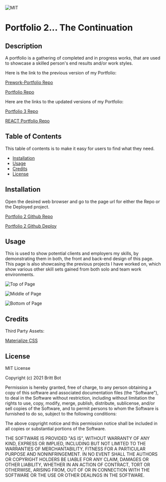 ![MIT](https://img.shields.io/badge/License-MIT-yellow.svg)
# Portfolio 2... The Continuation
## Description 

A portfolio is a gathering of completed and in progress works, that are used to showcase a skilled person's end results and/or work styles. 


Here is the link to the previous version of my Portfolio:

[Prework-Portfolio Repo](https://github.com/britt-bot/Prework-Portfolio)

[Portfolio Repo](https://github.com/britt-bot/Portfolio)


Here are the links to the updated versions of my Portfolio:

[Portfolio 3 Repo](https://github.com/britt-bot/16-Updated_Portfolio)

[REACT Portfolio Repo](https://github.com/britt-bot/20-React_Portfolio)


## Table of Contents 

This table of contents is to make it easy for users to find what they need.

* [Installation](#installation)
* [Usage](#usage)
* [Credits](#credits)
* [License](#license)


## Installation

Open the desired web browser and go to the page url for either the Repo or the Deployed project.

[Portfolio 2 Github Repo](https://github.com/britt-bot/08-updated_portfolio)

[Portfolio 2 Github Deploy](https://britt-bot.github.io/08-Updated_Portfolio/)


## Usage 

This is used to show potential clients and employers my skills, by demonstrating them in both, the front and back-end design of this page. This page is also showcasing the previous projects I have worked on, which show various other skill sets gained from both solo and team work environments. 

![Top of Page](https://user-images.githubusercontent.com/77466708/113634919-43ceee00-9635-11eb-9d05-1905f4e8e8b8.png)

![Middle of Page](https://user-images.githubusercontent.com/77466708/113634926-47627500-9635-11eb-9fb4-4d98140a8d1d.png)

![Bottom of Page](https://user-images.githubusercontent.com/77466708/113634933-4893a200-9635-11eb-99fe-586f494cc153.png)

## Credits

Third Party Assets:

[Materialize CSS](https://materializecss.com/)


## License

MIT License

Copyright (c) 2021 Britt Bot

Permission is hereby granted, free of charge, to any person obtaining a copy
of this software and associated documentation files (the "Software"), to deal
in the Software without restriction, including without limitation the rights
to use, copy, modify, merge, publish, distribute, sublicense, and/or sell
copies of the Software, and to permit persons to whom the Software is
furnished to do so, subject to the following conditions:

The above copyright notice and this permission notice shall be included in all
copies or substantial portions of the Software.

THE SOFTWARE IS PROVIDED "AS IS", WITHOUT WARRANTY OF ANY KIND, EXPRESS OR
IMPLIED, INCLUDING BUT NOT LIMITED TO THE WARRANTIES OF MERCHANTABILITY,
FITNESS FOR A PARTICULAR PURPOSE AND NONINFRINGEMENT. IN NO EVENT SHALL THE
AUTHORS OR COPYRIGHT HOLDERS BE LIABLE FOR ANY CLAIM, DAMAGES OR OTHER
LIABILITY, WHETHER IN AN ACTION OF CONTRACT, TORT OR OTHERWISE, ARISING FROM,
OUT OF OR IN CONNECTION WITH THE SOFTWARE OR THE USE OR OTHER DEALINGS IN THE
SOFTWARE.
